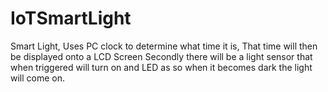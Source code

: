 # IoTSmartLight

Smart Light, Uses PC clock to determine what time it is, That time will then be displayed onto a LCD Screen
Secondly there will be a light sensor that when triggered will turn on and LED as so when it becomes dark the light will come on.
